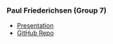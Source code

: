 ### Paul Friederichsen (Group 7)

- [Presentation](presentation)
- [GitHub Repo](https://github.com/floogulinc/csci3501-sorting-comp)